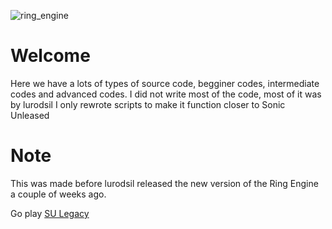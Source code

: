 ![ring_engine](https://user-images.githubusercontent.com/10984344/121929434-96a0e200-cd17-11eb-9504-37f137a39cc9.png)

# Welcome
Here we have a lots of types of source code, begginer codes, intermediate codes and advanced codes. I did not write most of the code, most of it was by lurodsil I only rewrote scripts to make it function closer to Sonic Unleased

# Note
This was made before lurodsil released the new version of the Ring Engine a couple of weeks ago.

Go play [SU Legacy](https://windpearl.itch.io/su-legacy)
